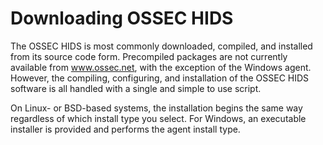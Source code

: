 Downloading OSSEC HIDS
=========

The OSSEC HIDS is most commonly downloaded, compiled, and installed from its source
code form. Precompiled packages are not currently available from www.ossec.net, with the
exception of the Windows agent. However, the compiling, configuring, and installation of
the OSSEC HIDS software is all handled with a single and simple to use script.

On Linux- or BSD-based systems, the installation begins the same way regardless of
which install type you select. For Windows, an executable installer is provided and performs
the agent install type.
